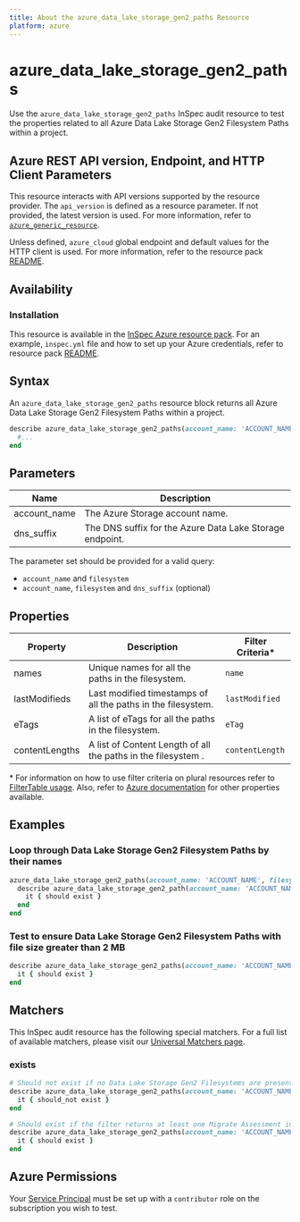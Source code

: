 ```yaml
---
title: About the azure_data_lake_storage_gen2_paths Resource
platform: azure
---
```


# azure_data_lake_storage_gen2_paths

Use the `azure_data_lake_storage_gen2_paths` InSpec audit resource to test the properties related to all Azure Data Lake Storage Gen2 Filesystem Paths within a project.

## Azure REST API version, Endpoint, and HTTP Client Parameters

This resource interacts with API versions supported by the resource provider. The `api_version` is defined as a resource parameter.
If not provided, the latest version is used. For more information, refer to [`azure_generic_resource`](azure_generic_resource.md).

Unless defined, `azure_cloud` global endpoint and default values for the HTTP client is used. For more information, refer to the resource pack [README](../../README.md).

## Availability

### Installation

This resource is available in the [InSpec Azure resource pack](https://github.com/inspec/inspec-azure). For an example, `inspec.yml` file and how to set up your Azure credentials, refer to resource pack [README](../../README.md#Service-Principal).

## Syntax

An `azure_data_lake_storage_gen2_paths` resource block returns all Azure Data Lake Storage Gen2 Filesystem Paths within a project.

```ruby
describe azure_data_lake_storage_gen2_paths(account_name: 'ACCOUNT_NAME', filesystem: 'ADLS FILESYSTEM') do
  #...
end
```

## Parameters
| Name           | Description                                                                      |
|----------------|----------------------------------------------------------------------------------|
| account_name   | The Azure Storage account name.                                                  |
| dns_suffix     | The DNS suffix for the Azure Data Lake Storage endpoint.                         |

The parameter set should be provided for a valid query:
- `account_name` and `filesystem`
- `account_name`, `filesystem` and `dns_suffix` (optional)

## Properties

|Property                        | Description                                                            | Filter Criteria<superscript>*</superscript> |
|--------------------------------|------------------------------------------------------------------------|------------------|
| names                          | Unique names for all the paths in the filesystem.                      | `name`           |
| lastModifieds                  | Last modified timestamps of all the paths in the filesystem.           | `lastModified`   |
| eTags                          | A list of eTags for all the paths in the filesystem.                   | `eTag`           |
| contentLengths                 | A list of Content Length of all the paths in the filesystem .          | `contentLength`|


<superscript>*</superscript> For information on how to use filter criteria on plural resources refer to [FilterTable usage](https://github.com/inspec/inspec/blob/master/dev-docs/filtertable-usage.md).
Also, refer to [Azure documentation](https://docs.microsoft.com/en-us/rest/api/storageservices/datalakestoragegen2/path/list) for other properties available.

## Examples

### Loop through Data Lake Storage Gen2 Filesystem Paths by their names

```ruby
azure_data_lake_storage_gen2_paths(account_name: 'ACCOUNT_NAME', filesystem: 'ADLS FILESYSTEM').names.each do |name|
  describe azure_data_lake_storage_gen2_path(account_name: 'ACCOUNT_NAME', filesystem: 'ADLS FILESYSTEM', name: name) do
    it { should exist }
  end
end
```

### Test to ensure Data Lake Storage Gen2 Filesystem Paths with file size greater than 2 MB

```ruby
describe azure_data_lake_storage_gen2_paths(account_name: 'ACCOUNT_NAME', filesystem: 'ADLS FILESYSTEM').where{ contentLength > 2097152 } do
  it { should exist }
end
```

## Matchers

This InSpec audit resource has the following special matchers. For a full list of available matchers, please visit our [Universal Matchers page](https://www.inspec.io/docs/reference/matchers/).

### exists

```ruby
# Should not exist if no Data Lake Storage Gen2 Filesystems are present in the project and in the resource group
describe azure_data_lake_storage_gen2_paths(account_name: 'ACCOUNT_NAME', filesystem: 'ADLS FILESYSTEM') do
  it { should_not exist }
end

# Should exist if the filter returns at least one Migrate Assessment in the project and in the resource group
describe azure_data_lake_storage_gen2_paths(account_name: 'ACCOUNT_NAME', filesystem: 'ADLS FILESYSTEM') do
  it { should exist }
end
```

## Azure Permissions

Your [Service Principal](https://docs.microsoft.com/en-us/azure/azure-resource-manager/resource-group-create-service-principal-portal) must be set up with a `contributor` role on the subscription you wish to test.